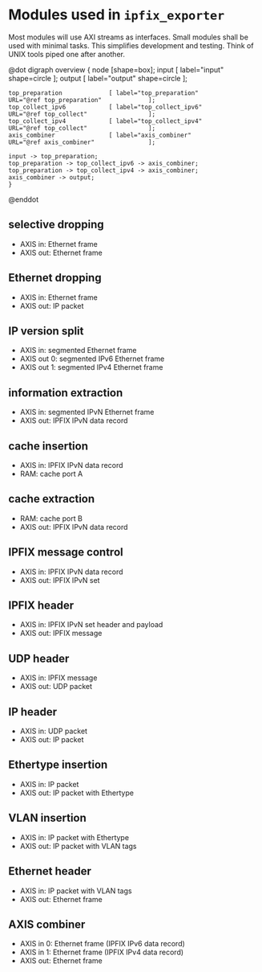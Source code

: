 # Modules used in `ipfix_exporter`
Most modules will use AXI streams as interfaces.
Small modules shall be used with minimal tasks.
This simplifies development and testing.
Think of UNIX tools piped one after another.

@dot
digraph overview
	{
	node [shape=box];
	input  [ label="input"  shape=circle ];
	output [ label="output" shape=circle ];

	top_preparation             [ label="top_preparation"             URL="@ref top_preparation"             ];
	top_collect_ipv6            [ label="top_collect_ipv6"            URL="@ref top_collect"                 ];
	top_collect_ipv4            [ label="top_collect_ipv4"            URL="@ref top_collect"                 ];
	axis_combiner               [ label="axis_combiner"               URL="@ref axis_combiner"               ];

	input -> top_preparation;
	top_preparation -> top_collect_ipv6 -> axis_combiner;
	top_preparation -> top_collect_ipv4 -> axis_combiner;
	axis_combiner -> output;
	}
@enddot

## selective dropping
* AXIS in: Ethernet frame
* AXIS out: Ethernet frame

## Ethernet dropping
* AXIS in: Ethernet frame
* AXIS out: IP packet

## IP version split
* AXIS in: segmented Ethernet frame
* AXIS out 0: segmented IPv6 Ethernet frame
* AXIS out 1: segmented IPv4 Ethernet frame

## information extraction
* AXIS in: segmented IPvN Ethernet frame
* AXIS out: IPFIX IPvN data record

## cache insertion
* AXIS in: IPFIX IPvN data record
* RAM: cache port A

## cache extraction
* RAM: cache port B
* AXIS out: IPFIX IPvN data record

## IPFIX message control
* AXIS in: IPFIX IPvN data record
* AXIS out: IPFIX IPvN set

## IPFIX header
* AXIS in: IPFIX IPvN set header and payload
* AXIS out: IPFIX message

## UDP header
* AXIS in: IPFIX message
* AXIS out: UDP packet

## IP header
* AXIS in: UDP packet
* AXIS out: IP packet

## Ethertype insertion
* AXIS in: IP packet
* AXIS out: IP packet with Ethertype

## VLAN insertion
* AXIS in: IP packet with Ethertype
* AXIS out: IP packet with VLAN tags

## Ethernet header
* AXIS in: IP packet with VLAN tags
* AXIS out: Ethernet frame

## AXIS combiner
* AXIS in 0: Ethernet frame (IPFIX IPv6 data record)
* AXIS in 1: Ethernet frame (IPFIX IPv4 data record)
* AXIS out: Ethernet frame
